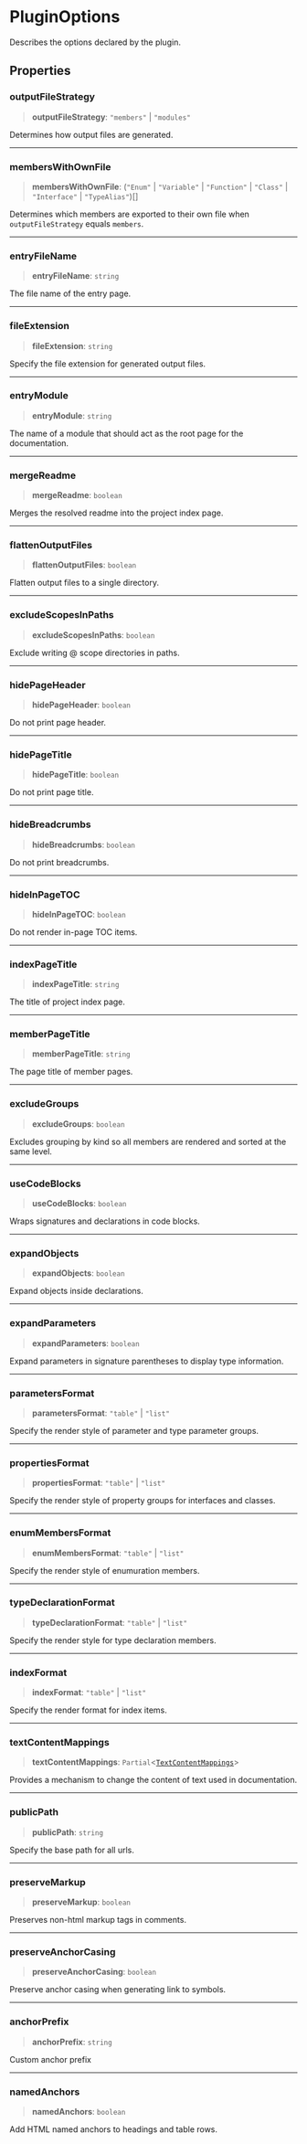 # PluginOptions

Describes the options declared by the plugin.

## Properties

### outputFileStrategy

> **outputFileStrategy**: `"members"` \| `"modules"`

Determines how output files are generated.

***

### membersWithOwnFile

> **membersWithOwnFile**: (`"Enum"` \| `"Variable"` \| `"Function"` \| `"Class"` \| `"Interface"` \| `"TypeAlias"`)[]

Determines which members are exported to their own file when `outputFileStrategy` equals `members`.

***

### entryFileName

> **entryFileName**: `string`

The file name of the entry page.

***

### fileExtension

> **fileExtension**: `string`

Specify the file extension for generated output files.

***

### entryModule

> **entryModule**: `string`

The name of a module that should act as the root page for the documentation.

***

### mergeReadme

> **mergeReadme**: `boolean`

Merges the resolved readme into the project index page.

***

### flattenOutputFiles

> **flattenOutputFiles**: `boolean`

Flatten output files to a single directory.

***

### excludeScopesInPaths

> **excludeScopesInPaths**: `boolean`

Exclude writing @ scope directories in paths.

***

### hidePageHeader

> **hidePageHeader**: `boolean`

Do not print page header.

***

### hidePageTitle

> **hidePageTitle**: `boolean`

Do not print page title.

***

### hideBreadcrumbs

> **hideBreadcrumbs**: `boolean`

Do not print breadcrumbs.

***

### hideInPageTOC

> **hideInPageTOC**: `boolean`

Do not render in-page TOC items.

***

### indexPageTitle

> **indexPageTitle**: `string`

The title of project index page.

***

### memberPageTitle

> **memberPageTitle**: `string`

The page title of member pages.

***

### excludeGroups

> **excludeGroups**: `boolean`

Excludes grouping by kind so all members are rendered and sorted at the same level.

***

### useCodeBlocks

> **useCodeBlocks**: `boolean`

Wraps signatures and declarations in code blocks.

***

### expandObjects

> **expandObjects**: `boolean`

Expand objects inside declarations.

***

### expandParameters

> **expandParameters**: `boolean`

Expand parameters in signature parentheses to display type information.

***

### parametersFormat

> **parametersFormat**: `"table"` \| `"list"`

Specify the render style of parameter and type parameter groups.

***

### propertiesFormat

> **propertiesFormat**: `"table"` \| `"list"`

Specify the render style of property groups for interfaces and classes.

***

### enumMembersFormat

> **enumMembersFormat**: `"table"` \| `"list"`

Specify the render style of enumuration members.

***

### typeDeclarationFormat

> **typeDeclarationFormat**: `"table"` \| `"list"`

Specify the render style for type declaration members.

***

### indexFormat

> **indexFormat**: `"table"` \| `"list"`

Specify the render format for index items.

***

### textContentMappings

> **textContentMappings**: `Partial`\<[`TextContentMappings`](/api-docs/Interface.TextContentMappings.md)\>

Provides a mechanism to change the content of text used in documentation.

***

### publicPath

> **publicPath**: `string`

Specify the base path for all urls.

***

### preserveMarkup

> **preserveMarkup**: `boolean`

Preserves non-html markup tags in comments.

***

### preserveAnchorCasing

> **preserveAnchorCasing**: `boolean`

Preserve anchor casing when generating link to symbols.

***

### anchorPrefix

> **anchorPrefix**: `string`

Custom anchor prefix

***

### namedAnchors

> **namedAnchors**: `boolean`

Add HTML named anchors to headings and table rows.
